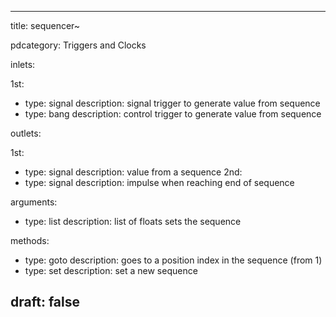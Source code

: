 --- 


title: sequencer~

pdcategory: Triggers and Clocks

inlets:

  1st:
  - type: signal
    description: signal trigger to generate value from sequence
  - type: bang
    description: control trigger to generate value from sequence

outlets:

  1st:
  - type: signal
    description: value from a sequence
  2nd:
  - type: signal
    description: impulse when reaching end of sequence

arguments:
  - type: list <f>
    description: list of floats sets the sequence

methods:
  - type: goto <float>
    description: goes to a position index in the sequence (from 1)
  - type: set <list>
    description: set a new sequence



draft: false
---